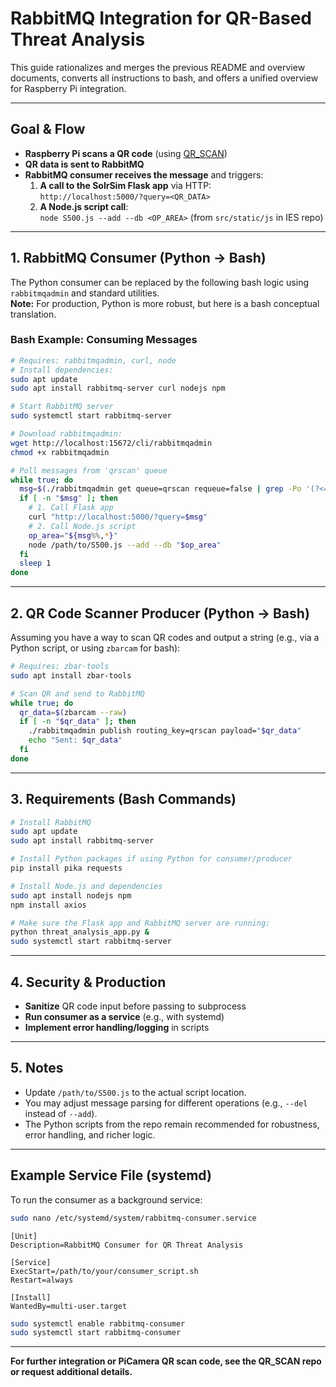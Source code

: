 # RabbitMQ Integration for QR-Based Threat Analysis

This guide rationalizes and merges the previous README and overview documents, converts all instructions to bash, and offers a unified overview for Raspberry Pi integration.

---

## Goal & Flow

- **Raspberry Pi scans a QR code** (using [QR_SCAN](https://github.dxc.com/ireid5/QR_SCAN))
- **QR data is sent to RabbitMQ**
- **RabbitMQ consumer receives the message** and triggers:
  1. **A call to the SolrSim Flask app** via HTTP:  
     `http://localhost:5000/?query=<QR_DATA>`
  2. **A Node.js script call**:  
     `node S500.js --add --db <OP_AREA>` (from `src/static/js` in IES repo)

---

## 1. RabbitMQ Consumer (Python → Bash)

The Python consumer can be replaced by the following bash logic using `rabbitmqadmin` and standard utilities.  
**Note:** For production, Python is more robust, but here is a bash conceptual translation.

### Bash Example: Consuming Messages

```bash
# Requires: rabbitmqadmin, curl, node
# Install dependencies:
sudo apt update
sudo apt install rabbitmq-server curl nodejs npm

# Start RabbitMQ server
sudo systemctl start rabbitmq-server

# Download rabbitmqadmin:
wget http://localhost:15672/cli/rabbitmqadmin
chmod +x rabbitmqadmin

# Poll messages from 'qrscan' queue
while true; do
  msg=$(./rabbitmqadmin get queue=qrscan requeue=false | grep -Po '(?<="payload": ")[^"]+')
  if [ -n "$msg" ]; then
    # 1. Call Flask app
    curl "http://localhost:5000/?query=$msg"
    # 2. Call Node.js script
    op_area="${msg%%,*}"
    node /path/to/S500.js --add --db "$op_area"
  fi
  sleep 1
done
```

---

## 2. QR Code Scanner Producer (Python → Bash)

Assuming you have a way to scan QR codes and output a string (e.g., via a Python script, or using `zbarcam` for bash):

```bash
# Requires: zbar-tools
sudo apt install zbar-tools

# Scan QR and send to RabbitMQ
while true; do
  qr_data=$(zbarcam --raw)
  if [ -n "$qr_data" ]; then
    ./rabbitmqadmin publish routing_key=qrscan payload="$qr_data"
    echo "Sent: $qr_data"
  fi
done
```

---

## 3. Requirements (Bash Commands)

```bash
# Install RabbitMQ
sudo apt update
sudo apt install rabbitmq-server

# Install Python packages if using Python for consumer/producer
pip install pika requests

# Install Node.js and dependencies
sudo apt install nodejs npm
npm install axios

# Make sure the Flask app and RabbitMQ server are running:
python threat_analysis_app.py &
sudo systemctl start rabbitmq-server
```

---

## 4. Security & Production

- **Sanitize** QR code input before passing to subprocess
- **Run consumer as a service** (e.g., with systemd)
- **Implement error handling/logging** in scripts

---

## 5. Notes

- Update `/path/to/S500.js` to the actual script location.
- You may adjust message parsing for different operations (e.g., `--del` instead of `--add`).
- The Python scripts from the repo remain recommended for robustness, error handling, and richer logic.

---

## Example Service File (systemd)

To run the consumer as a background service:

```bash
sudo nano /etc/systemd/system/rabbitmq-consumer.service
```
```
[Unit]
Description=RabbitMQ Consumer for QR Threat Analysis

[Service]
ExecStart=/path/to/your/consumer_script.sh
Restart=always

[Install]
WantedBy=multi-user.target
```

```bash
sudo systemctl enable rabbitmq-consumer
sudo systemctl start rabbitmq-consumer
```

---

**For further integration or PiCamera QR scan code, see the QR_SCAN repo or request additional details.**